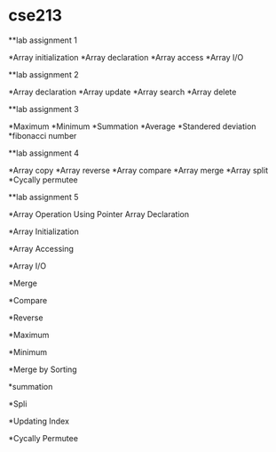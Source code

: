 # cse213
**lab assignment 1

*Array initialization 
*Array declaration 
*Array access
*Array I/O

**lab assignment 2

*Array declaration 
*Array update 
*Array search 
*Array delete


**lab assignment 3

*Maximum 
*Minimum 
*Summation 
*Average 
*Standered deviation 
*fibonacci number


**lab assignment 4

*Array copy
*Array reverse
*Array compare
*Array merge
*Array split 
*Cycally permutee

**lab assignment 5

*Array Operation Using Pointer Array Declaration

*Array Initialization

*Array Accessing

*Array I/O

*Merge

*Compare

*Reverse

*Maximum

*Minimum

*Merge by Sorting

*summation

*Spli

*Updating Index

*Cycally Permutee
